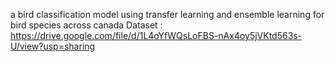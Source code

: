 a bird classification model using transfer learning and ensemble learning for bird species across canada
Dataset : https://drive.google.com/file/d/1L4oYfWQsLoFBS-nAx4oy5jVKtd563s-U/view?usp=sharing
